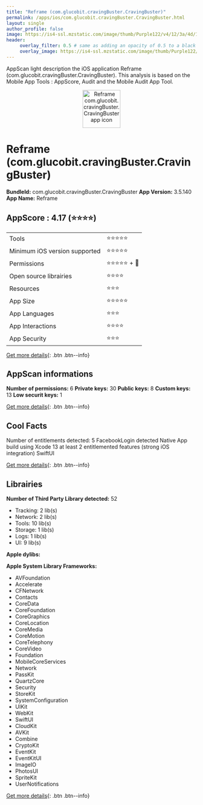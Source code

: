 ```yaml
---
title: "Reframe (com.glucobit.cravingBuster.CravingBuster)"
permalink: /apps/ios/com.glucobit.cravingBuster.CravingBuster.html
layout: single
author_profile: false
image: https://is4-ssl.mzstatic.com/image/thumb/Purple122/v4/12/3a/4d/123a4d30-a56d-c01f-a054-555f729fca86/AppIcon-1x_U007emarketing-0-6-0-85-220.png/512x512bb.jpg
header: 
     overlay_filter: 0.5 # same as adding an opacity of 0.5 to a black background
     overlay_image: https://is4-ssl.mzstatic.com/image/thumb/Purple122/v4/12/3a/4d/123a4d30-a56d-c01f-a054-555f729fca86/AppIcon-1x_U007emarketing-0-6-0-85-220.png/512x512bb.jpg
---
```

AppScan light description the iOS application Reframe (com.glucobit.cravingBuster.CravingBuster). This analysis is based on the Mobile App Tools : AppScore, Audit and the Mobile Audit App Tool.

  
  
<div style="text-align: center;"><img src="https://is4-ssl.mzstatic.com/image/thumb/Purple122/v4/12/3a/4d/123a4d30-a56d-c01f-a054-555f729fca86/AppIcon-1x_U007emarketing-0-6-0-85-220.png/512x512bb.jpg" width="100" height="100" alt="Reframe com.glucobit.cravingBuster.CravingBuster app icon"></div>  
  
# Reframe (com.glucobit.cravingBuster.CravingBuster)

**BundleId:** com.glucobit.cravingBuster.CravingBuster
**App Version:** 3.5.140
**App Name:** Reframe


## AppScore : 4.17 (⭐️⭐️⭐️⭐️) 

<table>
<tr><td> Tools </td><td> ⭐️⭐️⭐️⭐️⭐️ </td></tr>
<tr><td> Minimum iOS version supported </td><td> ⭐️⭐️⭐️⭐️⭐️ </td></tr>
<tr><td> Permissions </td><td> ⭐️⭐️⭐️⭐️⭐️ + 🌟 </td></tr>
<tr><td> Open source librairies </td><td> ⭐️⭐️⭐️⭐️ </td></tr>
<tr><td> Resources </td><td> ⭐️⭐️⭐️ </td></tr>
<tr><td> App Size </td><td> ⭐️⭐️⭐️⭐️⭐️ </td></tr>
<tr><td> App Languages </td><td> ⭐️⭐️⭐️ </td></tr>
<tr><td> App Interactions </td><td> ⭐️⭐️⭐️⭐️ </td></tr>
<tr><td> App Security </td><td> ⭐️⭐️⭐️ </td></tr>
</table>

[Get more details](/pricing.html){: .btn .btn--info}  
  
## AppScan informations 

**Number of permissions:** 6
**Private keys:** 30
**Public keys:** 8
**Custom keys:** 13
**Low securit keys:** 1
  
[Get more details](/pricing.html){: .btn .btn--info}

## Cool Facts

Number of entitlements detected: 5
FacebookLogin detected
Native App
build using Xcode 13
at least 2 entitlemented features (strong iOS integration)
SwiftUI
  
[Get more details](/pricing.html){: .btn .btn--info}

## Librairies 
**Number of Third Party Library detected:** 52
- Tracking: 2 lib(s)
- Network: 2 lib(s)
- Tools: 10 lib(s)
- Storage: 1 lib(s)
- Logs: 1 lib(s)
- UI: 9 lib(s)

**Apple dylibs:**


**Apple System Library Frameworks:**
- AVFoundation
- Accelerate
- CFNetwork
- Contacts
- CoreData
- CoreFoundation
- CoreGraphics
- CoreLocation
- CoreMedia
- CoreMotion
- CoreTelephony
- CoreVideo
- Foundation
- MobileCoreServices
- Network
- PassKit
- QuartzCore
- Security
- StoreKit
- SystemConfiguration
- UIKit
- WebKit
- SwiftUI
- CloudKit
- AVKit
- Combine
- CryptoKit
- EventKit
- EventKitUI
- ImageIO
- PhotosUI
- SpriteKit
- UserNotifications


  
[Get more details](/pricing.html){: .btn .btn--info}

